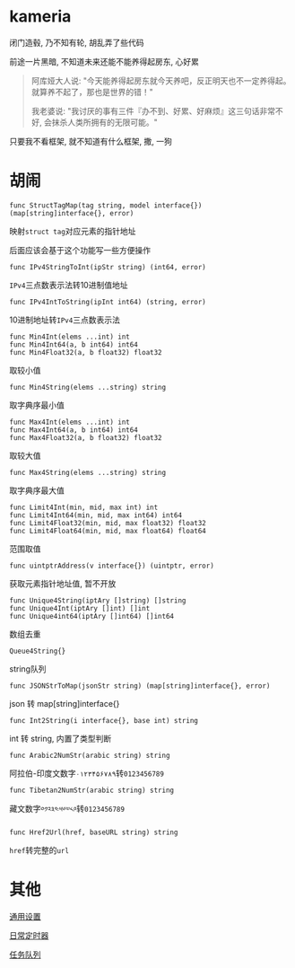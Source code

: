 # kameria

闭门造毂, 乃不知有轮, 胡乱弄了些代码

前途一片黑暗, 不知道未来还能不能养得起房东, 心好累

> 阿库娅大人说: "今天能养得起房东就今天养吧，反正明天也不一定养得起。就算养不起了，那也是世界的错！"
> 
> 我老婆说: "我讨厌的事有三件『办不到、好累、好麻烦』这三句话非常不好, 会抹杀人类所拥有的无限可能。"

只要我不看框架, 就不知道有什么框架, 撒, 一狗

# 胡闹

```
func StructTagMap(tag string, model interface{}) (map[string]interface{}, error)
```

映射`struct tag`对应元素的指针地址

后面应该会基于这个功能写一些方便操作

```
func IPv4StringToInt(ipStr string) (int64, error)
```

`IPv4`三点数表示法转10进制值地址


```
func IPv4IntToString(ipInt int64) (string, error)
```

10进制地址转`IPv4`三点数表示法

```
func Min4Int(elems ...int) int
func Min4Int64(a, b int64) int64
func Min4Float32(a, b float32) float32
```

取较小值

```
func Min4String(elems ...string) string
```

取字典序最小值

```
func Max4Int(elems ...int) int
func Max4Int64(a, b int64) int64
func Max4Float32(a, b float32) float32
```

取较大值

```
func Max4String(elems ...string) string
```

取字典序最大值

```
func Limit4Int(min, mid, max int) int
func Limit4Int64(min, mid, max int64) int64
func Limit4Float32(min, mid, max float32) float32
func Limit4Float64(min, mid, max float64) float64
```

范围取值

```
func uintptrAddress(v interface{}) (uintptr, error)
```

获取元素指针地址值, 暂不开放

```
func Unique4String(iptAry []string) []string
func Unique4Int(iptAry []int) []int
func Unique4int64(iptAry []int64) []int64
```

数组去重

```
Queue4String{}
```

string队列

```
func JSONStrToMap(jsonStr string) (map[string]interface{}, error)
```

json 转 map[string]interface{}

```
func Int2String(i interface{}, base int) string
```

int 转 string, 内置了类型判断

```
func Arabic2NumStr(arabic string) string
```

阿拉伯-印度文数字`۰۱۲۳۴۵۶۷۸۹`转`0123456789`

```
func Tibetan2NumStr(arabic string) string
```

藏文数字`༠༡༢༣༤༥༦༧༨༩`转`0123456789`

```
func Href2Url(href, baseURL string) string
```

`href`转完整的`url`

# 其他

[通用设置](.Document/config.md)

[日常定时器](.Document/day_ticker.md)

[任务队列](./Document/operation_queue.md)

